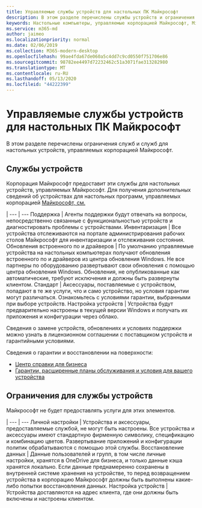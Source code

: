 ```yaml
---
title: Управляемые службы устройств для настольных ПК Майкрософт
description: В этом разделе перечислены службы устройств и ограничения для настольного компьютера, управляемого корпорацией Майкрософт.
keywords: Настольные компьютеры, управляемые корпорацией Майкрософт, Microsoft 365, служба, документация
ms.service: m365-md
author: jaimeo
ms.localizationpriority: normal
ms.date: 02/06/2019
ms.collection: M365-modern-desktop
ms.openlocfilehash: 99ae4fda67de060a5c4dd7c9cd0550f751706e86
ms.sourcegitcommit: 98782ee4497d72232462c51a3071fae313282980
ms.translationtype: MT
ms.contentlocale: ru-RU
ms.lasthandoff: 05/13/2020
ms.locfileid: "44222399"
---
```

# <a name="microsoft-managed-desktop-device-services"></a>Управляемые службы устройств для настольных ПК Майкрософт

В этом разделе перечислены ограничения служб и служб для настольных устройств, управляемых корпорацией Майкрософт.

## <a name="device-services"></a>Службы устройств

Корпорация Майкрософт предоставит эти службы для настольных устройств, управляемых Майкрософт. Для получения дополнительных сведений об устройствах для настольных программ, управляемых корпорацией [Майкрософт, см.](device-list.md)

 | 
 --- | ---
Поддержка | Агенты поддержки будут отвечать на вопросы, непосредственно связанные с функциональностью устройств и диагностировать проблемы с устройствами.
Инвентаризация | Все устройства отслеживаются на портале администрирования рабочих столов Майкрософт для инвентаризации и отслеживания состояния.
Обновления встроенного по и драйверов | По умолчанию управляемые устройства на настольных компьютерах получают обновления встроенного по и драйверов из центра обновления Windows. Не все партнеры по оборудованию развертывают свои обновления с помощью центра обновления Windows. Обновления, не опубликованные как автоматические, требуют исключения и должны быть развернуты клиентом.
Стандарт | Аксессуары, поставляемые с устройством, попадают в те же услуги, что и само устройство, но условия гарантии могут различаться. Ознакомьтесь с условиями гарантии, выбранными при выборе устройств. 
Настройка устройств    | Устройства будут предварительно настроены в текущей версии Windows и получать их приложения и конфигурации через облако. 

Сведения о замене устройств, обновлениях и условиях поддержки можно узнать в лицензионном соглашении с поставщиком устройств и гарантийными условиями.

Сведения о гарантии и восстановлении на поверхности:
- [Центр справки для бизнеса](https://support.microsoft.com/hub/4339296/surface-for-business-help)
- [Гарантии, расширенные планы обслуживания и условия для вашего устройства](https://support.microsoft.com/help/4040687/info-about-warranties-extended-service-plans-and-terms-conditions)


## <a name="device-service-limitations"></a>Ограничения для службы устройств

Майкрософт не будет предоставлять услуги для этих элементов.

 | 
 --- | ---
Личной настройки | Устройства и аксессуары, предоставляемые службой, не могут быть настроены. Все устройства и аксессуары имеют стандартную фирменную символику, спецификацию и комбинацию цветов. Развертывание приложений и конфигурации политик обрабатываются с помощью этой службы.
Восстановление данных | Данные пользователей и групп, в том числе личные настройки, хранятся в OneDrive для бизнеса, и только данные кэша хранятся локально. Если данные преднамеренно сохранены в внутренней системе хранения на устройстве, то перед возвращением устройства в корпорацию Майкрософт должны быть выполнены какие-либо попытки восстановления данных.
Настройка устройств | Устройства доставляются на адрес клиента, где они должны быть включены и настроены клиентом.
